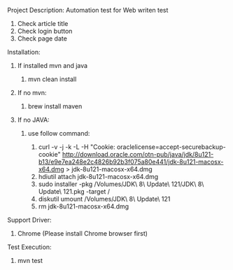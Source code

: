 Project Description:  Automation test for Web writen test

1. Check article title
2. Check login button
3. Check page date

Installation:
1. If installed mvn and java
    1. mvn clean install

2. If no mvn:
    1. brew install maven

3. If no JAVA:
    1. use follow command:

        1. curl -v -j -k -L -H "Cookie: oraclelicense=accept-securebackup-cookie" http://download.oracle.com/otn-pub/java/jdk/8u121-b13/e9e7ea248e2c4826b92b3f075a80e441/jdk-8u121-macosx-x64.dmg > jdk-8u121-macosx-x64.dmg
        2. hdiutil attach jdk-8u121-macosx-x64.dmg
        3. sudo installer -pkg /Volumes/JDK\ 8\ Update\ 121/JDK\ 8\ Update\ 121.pkg -target /
        4. diskutil umount /Volumes/JDK\ 8\ Update\ 121
        5. rm jdk-8u121-macosx-x64.dmg

Support Driver:
1. Chrome (Please install Chrome browser first)

Test Execution:
1. mvn test
